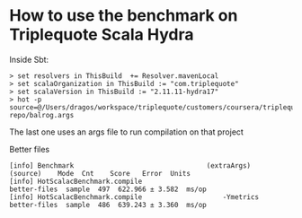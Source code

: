 # How to use the benchmark on Triplequote Scala Hydra

Inside Sbt:

```
> set resolvers in ThisBuild  += Resolver.mavenLocal
> set scalaOrganization in ThisBuild := "com.triplequote"
> set scalaVersion in ThisBuild := "2.11.11-hydra17"
> hot -p source=@/Users/dragos/workspace/triplequote/customers/coursera/triplequote-repo/balrog.args
```

The last one uses an args file to run compilation on that project


Better files

```
[info] Benchmark                                 (extraArgs)      (source)    Mode  Cnt    Score   Error  Units
[info] HotScalacBenchmark.compile                               better-files  sample  497  622.966 ± 3.582  ms/op
[info] HotScalacBenchmark.compile                    -Ymetrics  better-files  sample  486  639.243 ± 3.360  ms/op
